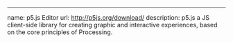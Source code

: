---
name: p5.js Editor
url: http://p5js.org/download/
description: p5.js a JS client-side library for creating graphic and interactive experiences, based on the core principles of Processing.
